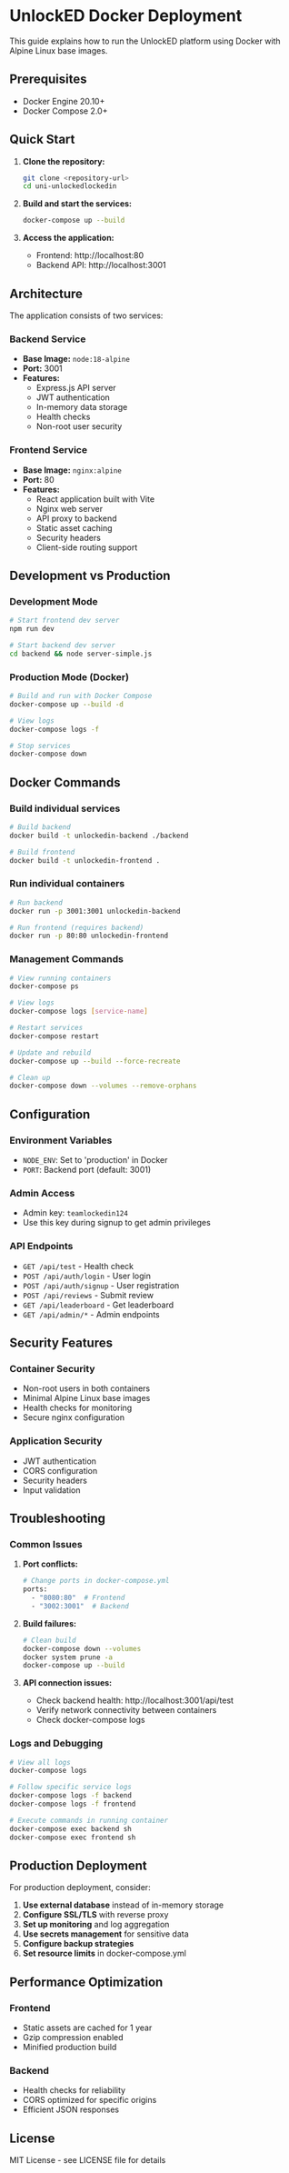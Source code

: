 # UnlockED Docker Deployment

This guide explains how to run the UnlockED platform using Docker with Alpine Linux base images.

## Prerequisites

- Docker Engine 20.10+
- Docker Compose 2.0+

## Quick Start

1. **Clone the repository:**
   ```bash
   git clone <repository-url>
   cd uni-unlockedlockedin
   ```

2. **Build and start the services:**
   ```bash
   docker-compose up --build
   ```

3. **Access the application:**
   - Frontend: http://localhost:80
   - Backend API: http://localhost:3001

## Architecture

The application consists of two services:

### Backend Service
- **Base Image:** `node:18-alpine`
- **Port:** 3001
- **Features:**
  - Express.js API server
  - JWT authentication
  - In-memory data storage
  - Health checks
  - Non-root user security

### Frontend Service
- **Base Image:** `nginx:alpine`
- **Port:** 80
- **Features:**
  - React application built with Vite
  - Nginx web server
  - API proxy to backend
  - Static asset caching
  - Security headers
  - Client-side routing support

## Development vs Production

### Development Mode
```bash
# Start frontend dev server
npm run dev

# Start backend dev server
cd backend && node server-simple.js
```

### Production Mode (Docker)
```bash
# Build and run with Docker Compose
docker-compose up --build -d

# View logs
docker-compose logs -f

# Stop services
docker-compose down
```

## Docker Commands

### Build individual services
```bash
# Build backend
docker build -t unlockedin-backend ./backend

# Build frontend
docker build -t unlockedin-frontend .
```

### Run individual containers
```bash
# Run backend
docker run -p 3001:3001 unlockedin-backend

# Run frontend (requires backend)
docker run -p 80:80 unlockedin-frontend
```

### Management Commands
```bash
# View running containers
docker-compose ps

# View logs
docker-compose logs [service-name]

# Restart services
docker-compose restart

# Update and rebuild
docker-compose up --build --force-recreate

# Clean up
docker-compose down --volumes --remove-orphans
```

## Configuration

### Environment Variables
- `NODE_ENV`: Set to 'production' in Docker
- `PORT`: Backend port (default: 3001)

### Admin Access
- Admin key: `teamlockedin124`
- Use this key during signup to get admin privileges

### API Endpoints
- `GET /api/test` - Health check
- `POST /api/auth/login` - User login
- `POST /api/auth/signup` - User registration
- `POST /api/reviews` - Submit review
- `GET /api/leaderboard` - Get leaderboard
- `GET /api/admin/*` - Admin endpoints

## Security Features

### Container Security
- Non-root users in both containers
- Minimal Alpine Linux base images
- Health checks for monitoring
- Secure nginx configuration

### Application Security
- JWT authentication
- CORS configuration
- Security headers
- Input validation

## Troubleshooting

### Common Issues

1. **Port conflicts:**
   ```bash
   # Change ports in docker-compose.yml
   ports:
     - "8080:80"  # Frontend
     - "3002:3001"  # Backend
   ```

2. **Build failures:**
   ```bash
   # Clean build
   docker-compose down --volumes
   docker system prune -a
   docker-compose up --build
   ```

3. **API connection issues:**
   - Check backend health: http://localhost:3001/api/test
   - Verify network connectivity between containers
   - Check docker-compose logs

### Logs and Debugging
```bash
# View all logs
docker-compose logs

# Follow specific service logs
docker-compose logs -f backend
docker-compose logs -f frontend

# Execute commands in running container
docker-compose exec backend sh
docker-compose exec frontend sh
```

## Production Deployment

For production deployment, consider:

1. **Use external database** instead of in-memory storage
2. **Configure SSL/TLS** with reverse proxy
3. **Set up monitoring** and log aggregation
4. **Use secrets management** for sensitive data
5. **Configure backup strategies**
6. **Set resource limits** in docker-compose.yml

## Performance Optimization

### Frontend
- Static assets are cached for 1 year
- Gzip compression enabled
- Minified production build

### Backend
- Health checks for reliability
- CORS optimized for specific origins
- Efficient JSON responses

## License

MIT License - see LICENSE file for details
